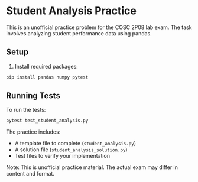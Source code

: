 # Student Analysis Practice

This is an unofficial practice problem for the COSC 2P08 lab exam. The task involves analyzing student performance data using pandas.

## Setup

1. Install required packages:
```bash
pip install pandas numpy pytest
```

## Running Tests

To run the tests:
```bash
pytest test_student_analysis.py
```

The practice includes:
- A template file to complete (`student_analysis.py`)
- A solution file (`student_analysis_solution.py`)
- Test files to verify your implementation

Note: This is unofficial practice material. The actual exam may differ in content and format. 